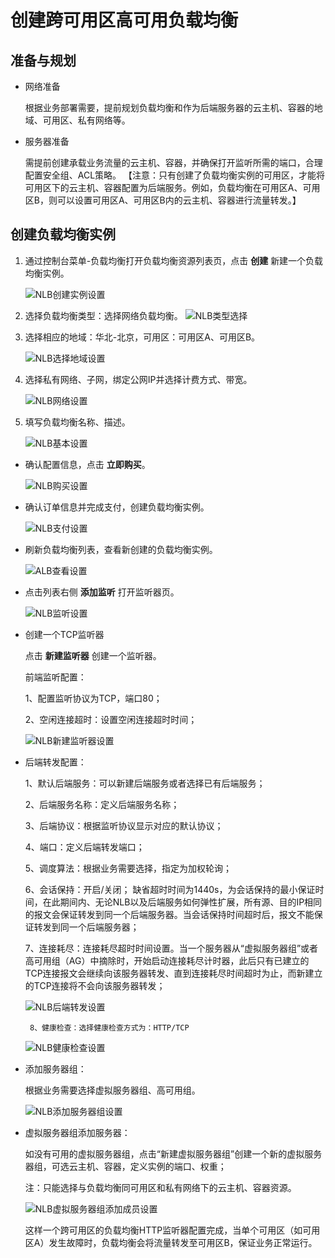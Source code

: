 # 创建跨可用区高可用负载均衡

## 准备与规划

- 网络准备

	根据业务部署需要，提前规划负载均衡和作为后端服务器的云主机、容器的地域、可用区、私有网络等。

- 服务器准备

	需提前创建承载业务流量的云主机、容器，并确保打开监听所需的端口，合理配置安全组、ACL策略。
       【注意：只有创建了负载均衡实例的可用区，才能将可用区下的云主机、容器配置为后端服务。例如，负载均衡在可用区A、可用区B，则可以设置可用区A、可用区B内的云主机、容器进行流量转发。】

	
## 创建负载均衡实例


1. 通过控制台菜单-负载均衡打开负载均衡资源列表页，点击 **创建** 新建一个负载均衡实例。

	![NLB创建实例设置](../../../../image/Networking/NLB/NLB-Create.png)

1. 选择负载均衡类型：选择网络负载均衡。
    ![NLB类型选择](../../../../image/Networking/NLB/NLB-ChooseLB.png)

1. 选择相应的地域：华北-北京，可用区：可用区A、可用区B。

	![NLB选择地域设置](../../../../image/Networking/NLB/NLB-ChooseRegion.png)

1. 选择私有网络、子网，绑定公网IP并选择计费方式、带宽。

	![NLB网络设置](../../../../image/Networking/NLB/NLB-IP.png)

1. 填写负载均衡名称、描述。

	![NLB基本设置](../../../../image/Networking/NLB/NLB-Name.png)

- 确认配置信息，点击 **立即购买**。

	![NLB购买设置](../../../../image/Networking/NLB/NLB-BuyInfo.png)

- 确认订单信息并完成支付，创建负载均衡实例。

	![NLB支付设置](../../../../image/Networking/NLB/NLB-BuyConfirm.png)

- 刷新负载均衡列表，查看新创建的负载均衡实例。

	![ALB查看设置](../../../../image/Networking/NLB/NLB-List.png)

- 点击列表右侧 **添加监听** 打开监听器页。

	![NLB监听设置](../../../../image/Networking/NLB/NLB-List-Add-Listener.png)

- 创建一个TCP监听器

	点击 **新建监听器** 创建一个监听器。

	前端监听配置：

	1、配置监听协议为TCP，端口80；

	2、空闲连接超时：设置空闲连接超时时间；

	![NLB新建监听器设置](../../../../image/Networking/NLB/NLB-022.png)

- 后端转发配置：

	1、默认后端服务：可以新建后端服务或者选择已有后端服务；

	2、后端服务名称：定义后端服务名称；

	3、后端协议：根据监听协议显示对应的默认协议；

	4、端口：定义后端转发端口；

	5、调度算法：根据业务需要选择，指定为加权轮询；

	6、会话保持：开启/关闭； 缺省超时时间为1440s，为会话保持的最小保证时间，在此期间内、无论NLB以及后端服务如何弹性扩展，所有源、目的IP相同的报文会保证转发到同一个后端服务器。当会话保持时间超时后，报文不能保证转发到同一个后端服务器；

	7、连接耗尽：连接耗尽超时时间设置。当一个服务器从“虚拟服务器组”或者高可用组（AG）中摘除时，开始启动连接耗尽计时器，此后只有已建立的TCP连接报文会继续向该服务器转发、直到连接耗尽时间超时为止，而新建立的TCP连接将不会向该服务器转发；

	![NLB后端转发设置](../../../../image/Networking/NLB/NLB-023.png)

       8、健康检查：选择健康检查方式为：HTTP/TCP

	![NLB健康检查设置](../../../../image/Networking/NLB/NLB-029.png)

- 添加服务器组：

	根据业务需要选择虚拟服务器组、高可用组。

	![NLB添加服务器组设置](../../../../image/Networking/NLB/NLB-030.png)

- 虚拟服务器组添加服务器：

	如没有可用的虚拟服务器组，点击“新建虚拟服务器组”创建一个新的虚拟服务器组，可选云主机、容器，定义实例的端口、权重；

	注：只能选择与负载均衡同可用区和私有网络下的云主机、容器资源。

	![NLB虚拟服务器组添加成员设置](../../../../image/Networking/NLB/NLB-079.png)

	这样一个跨可用区的负载均衡HTTP监听器配置完成，当单个可用区（如可用区A）发生故障时，负载均衡会将流量转发至可用区B，保证业务正常运行。

	
	​			
	​			
	​			
	​			
